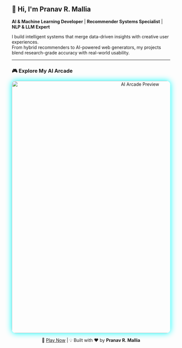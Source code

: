 ## 👋 Hi, I'm Pranav R. Mallia  
**AI & Machine Learning Developer** | **Recommender Systems Specialist** | **NLP & LLM Expert**  

I build intelligent systems that merge data-driven insights with creative user experiences.  
From hybrid recommenders to AI-powered web generators, my projects blend research-grade accuracy with real-world usability.

---

### 🎮 Explore My AI Arcade
<p align="center">
  <a href="https://main-page-hazel.vercel.app/">
    <img src="arcade-preview.png" alt="AI Arcade Preview" width="800" style="border-radius: 12px; box-shadow: 0 0 20px #00ffff;">
  </a>
</p>

<p align="center">
  🚀 <a href="https://main-page-hazel.vercel.app/">Play Now</a> | 💡 Built with ❤️ by <strong>Pranav R. Mallia</strong>
</p>
